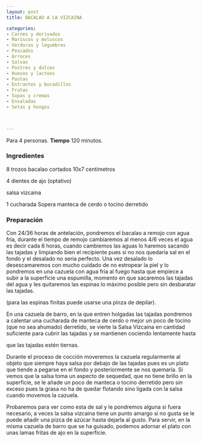 ```yaml
---
layout: post
title: BACALAO A LA VIZCAINA

categories:
- Carnes y derivados
- Mariscos y moluscos
- Verduras y legumbres
- Pescados
- Arroces
- Salsas
- Postres y dulces
- Huevos y lacteos
- Pastas
- Entrantes y bocadillos
- Frutas
- Sopas y cremas
- Ensaladas
- Setas y hongos
 


---
```


Para 4 personas.
<b>Tiempo</b> 120 minutos.

<h3>Ingredientes</h3>

8 trozos bacalao cortados 10x7 centímetros

4 dientes de ajo (optativo)

salsa vizcaina

1 cucharada Sopera manteca de cerdo o tocino derretido	

<h3>Preparación</h3>

Con 24/36 horas de antelación, pondremos el bacalao a remojo con agua fría, durante el tiempo de remojo cambiaremos al menos 4/6 veces el agua es decir cada 6 horas, cuando cambiemos las aguas lo haremos sacando las tajadas y limpiando bien el recipiente pues si no nos quedaría sal en el fondo y el desalado no seria perfecto. Una vez desalado lo desescamaremos con mucho cuidado de no estropear la piel y lo pondremos en una cazuela con agua fría al fuego hasta que empiece a subir a la superficie una espumilla, momento en que sacaremos las tajadas del agua y les quitaremos las espinas lo máximo posible pero sin desbaratar las tajadas.

(para las espinas finitas puede usarse una pinza de depilar).

En una cazuela de barro, en la que entren holgadas las tajadas pondremos a calentar una cucharada de manteca de cerdo o mejor un poco de tocino (que no sea ahumado) derretido, se vierte la Salsa Vizcaina en cantidad suficiente para cubrir las tajadas y se mantienen cociendo lentamente hasta

que las tajadas estén tiernas.

Durante el proceso de cocción moveremos la cazuela regularmente al objeto que siempre haya salsa por debajo de las tajadas pues es un plato que tiende a pegarse en el fondo y posteriormente se nos quemaría. Si vemos que la salsa toma un aspecto de sequedad, que no tiene brillo en la superficie, se le añade un poco de manteca o tocino derretido pero sin exceso pues la grasa no ha de quedar flotando sino ligada con la salsa cuando movemos la cazuela.

Probaremos para ver como esta de sal y le pondremos alguna si fuera necesario, a veces la salsa vizcaina tiene un punto amargo si no gusta se le puede añadir una pizca de azúcar hasta dejarla al gusto. Para servir, en la misma cazuela de barro que se ha guisado, podemos adornar el plato con unas lamas fritas de ajo en la superficie.

